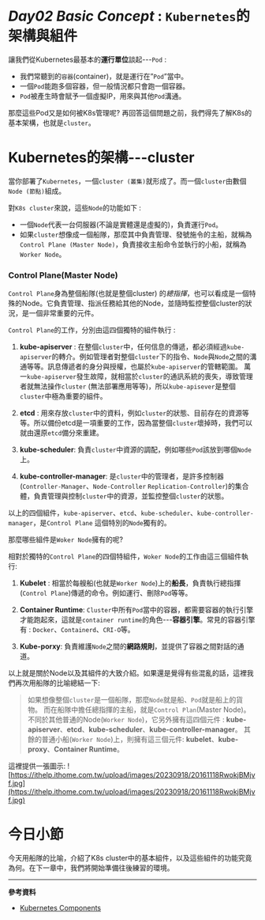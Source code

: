 # *Day02 Basic Concept* : `Kubernetes`的架構與組件


讓我們從Kubernetes最基本的**運行單位**談起---`Pod` :
   * 我們常聽到的`容器`(container)，就是運行在”`Pod`”當中。
   * 一個`Pod`能跑多個容器，但一般情況都只會跑一個容器。
   * `Pod`被產生時會賦予一個虛擬IP，用來與其他`Pod`溝通。

那麼這些Pod又是如何被K8s管理呢? 再回答這個問題之前，我們得先了解K8s的基本架構，也就是`cluster`。

# Kubernetes的架構---cluster
當你部署了`Kubernetes`，一個`cluster (叢集)`就形成了。而一個`cluster`由數個`Node (節點)`組成。

對`K8s cluster`來說，這些`Node`的功能如下 :
   * 一個`Node`代表一台伺服器(不論是實體還是虛擬的)，負責運行`Pod`。
   * 如果`cluster`想像成一個船隊，那麼其中負責管理、發號施令的主船，就稱為`Control Plane (Master Node)`，負責接收主船命令並執行的小船，就稱為`Worker Node`。

### Control Plane(Master Node)
`Control Plane`身為整個船隊(也就是整個cluster) 的*總指揮*，也可以看成是一個特殊的Node。它負責管理、指派任務給其他的Node，並隨時監控整個cluster的狀況，是一個非常重要的元件。

`Control Plane`的工作，分別由這四個獨特的組件執行 :

1. **kube-apiserver** :
在整個`cluster`中，任何信息的傳遞，都必須經過`kube-apiserver`的轉介。例如管理者對整個`cluster`下的指令、`Node`與`Node`之間的溝通等等。訊息傳遞者的身分與授權，也屬於`kube-apiserver`的管轄範圍。
萬一`kube-apiserver`發生故障，就相當於`cluster`的通訊系統的喪失，導致管理者就無法操作`cluster` (無法部署應用等等)，所以`kube-apisever`是整個`cluster`中極為重要的組件。

2. **etcd** : 
用來存放`cluster`中的資料，例如`cluster`的狀態、目前存在的資源等等。所以備份etcd是一項重要的工作，因為當整個`cluster`壞掉時，我們可以就由還原`etcd`備分來重建。

3. **kube-scheduler**:
負責`cluster`中資源的調配，例如哪些`Pod`該放到哪個`Node`上。


4. **kube-controller-manager**:
是`cluster`中的管理者，是許多控制器(`Controller-Manager`、`Node-Controller`
`Replication-Controller`)的集合體，負責管理與控制`cluster`中的資源，並監控整個`cluster`的狀態。

以上的四個組件，`kube-apiserver`、`etcd`、`kube-scheduler`、`kube-controller-manager`，是`Control Plane` 這個特別的`Node`獨有的。

那麼哪些組件是`Woker Node`擁有的呢?

相對於獨特的`Control Plane`的四個特組件，`Woker Node`的工作由這三個組件執行:

1. **Kubelet** :
相當於每艘船(也就是`Worker Node`)上的**船長**，負責執行總指揮(`Control Plane`)傳遞的命令。例如運行、刪除`Pod`等等。

2. **Container Runtime**: 
`Cluster`中所有`Pod`當中的容器，都需要容器的執行引擎才能跑起來，這就是`container runtime`的角色---**容器引擎**。常見的容器引擎有 : `Docker`、`Containerd`、`CRI-O`等。

3. **Kube-porxy**:
負責維護`Node`之間的**網路規則**，並提供了容器之間對話的通道。

以上就是關於Node以及其組件的大致介紹。如果還是覺得有些混亂的話，這裡我們再次用船隊的比喻總結一下:

> 如果想像整個`cluster`是一個船隊，那麼`Node`就是船、`Pod`就是船上的貨物。
> 而在船隊中擔任總指揮的主船，就是`Control Plan`(Master Node)。不同於其他普通的Node(`Worker Node`)，它另外擁有這四個元件 : **kube-apiserver**、**etcd**、**kube-scheduler**、**kube-controller-manager**。
> 其餘的普通小船(`Worker Node`)上，則擁有這三個元件: **kubelet**、**kube-proxy**、**Container Runtime**。

這裡提供一張圖示:
![https://ithelp.ithome.com.tw/upload/images/20230918/20161118RwokjBMjvf.jpg](https://ithelp.ithome.com.tw/upload/images/20230918/20161118RwokjBMjvf.jpg)

# 今日小節
今天用船隊的比喻，介紹了K8s cluster中的基本組件，以及這些組件的功能究竟為何。在下一章中，我們將開始準備往後練習的環境。



-----
**參考資料**
* [Kubernetes Components](https://kubernetes.io/docs/concepts/overview/components/)
